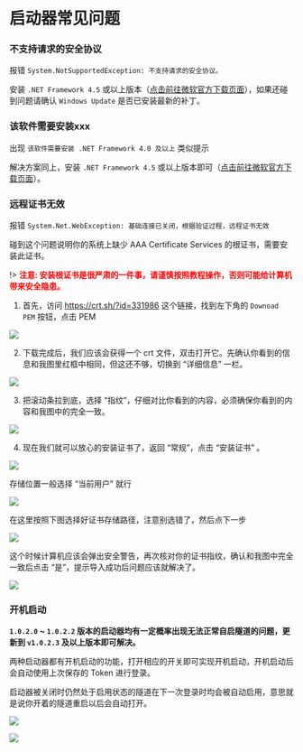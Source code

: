 # 启动器常见问题

### 不支持请求的安全协议

报错 `System.NotSupportedException: 不支持请求的安全协议。`

安装 `.NET Framework 4.5` 或以上版本（[点击前往微软官方下载页面](https://dotnet.microsoft.com/download/dotnet-framework/net45)），如果还碰到问题请确认 `Windows Update` 是否已安装最新的补丁。

### 该软件需要安装xxx

出现 `该软件需要安装 .NET Framework 4.0 及以上` 类似提示

解决方案同上，安装 `.NET Framework 4.5` 或以上版本即可（[点击前往微软官方下载页面](https://dotnet.microsoft.com/download/dotnet-framework/net45)）。

### 远程证书无效

报错 `System.Net.WebException: 基础连接已关闭，根据验证过程，远程证书无效`

碰到这个问题说明你的系统上缺少 AAA Certificate Services 的根证书，需要安装此证书。

!> <strong style="color: red">注意: 安装根证书是很严肃的一件事，请谨慎按照教程操作，否则可能给计算机带来安全隐患。</strong>

1. 首先，访问 <https://crt.sh/?id=331986> 这个链接，找到左下角的 `Downoad PEM` 按钮，点击 PEM

  ![](https://static.berd.moe/blog/wp-content/uploads/2020/07/image-33-1024x576.png)

2. 下载完成后，我们应该会获得一个 crt 文件，双击打开它。先确认你看到的信息和我图里红框中相同，但这还不够，切换到 “详细信息” 一栏。

  ![](https://static.berd.moe/blog/wp-content/uploads/2020/07/image-34.png)

3. 把滚动条拉到底，选择 “指纹”，仔细对比你看到的内容，必须确保你看到的内容和我图中的完全一致。

  ![](https://static.berd.moe/blog/wp-content/uploads/2020/07/image-35.png)

4. 现在我们就可以放心的安装证书了，返回 “常规”，点击 “安装证书” 。

  ![](https://static.berd.moe/blog/wp-content/uploads/2020/07/image-36.png)

  存储位置一般选择 “当前用户” 就行

  ![](https://static.berd.moe/blog/wp-content/uploads/2020/07/image-37.png)

  在这里按照下图选择好证书存储路径，注意别选错了，然后点下一步

  ![](https://static.berd.moe/blog/wp-content/uploads/2020/07/image-38.png)

  这个时候计算机应该会弹出安全警告，再次核对你的证书指纹，确认和我图中完全一致后点击 “是”，提示导入成功后问题应该就解决了。

  ![](https://static.berd.moe/blog/wp-content/uploads/2020/07/image-39.png)

### 开机启动

**`1.0.2.0` ~ `1.0.2.2` 版本的启动器均有一定概率出现无法正常自启隧道的问题，更新到 `v1.0.2.3` 及以上版本即可解决。**

两种启动器都有开机启动的功能，打开相应的开关即可实现开机启动，开机启动后会自动使用上次保存的 Token 进行登录。

启动器被关闭时仍然处于启用状态的隧道在下一次登录时均会被自动启用，意思就是说你开着的隧道重启以后会自动打开。

![](https://static.berd.moe/blog/wp-content/uploads/2020/07/image-32.png)

![](https://static.berd.moe/blog/wp-content/uploads/2020/07/image-31.png)
